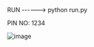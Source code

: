 RUN ------> python run.py



PIN NO:  1234





![image](https://github.com/user-attachments/assets/2d1ce6ad-5eae-4911-81dd-2266c3c63774)
